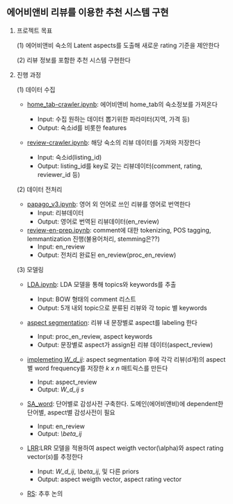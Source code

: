 ## 에어비앤비 리뷰를 이용한 추천 시스템 구현

1. 프로젝트 목표

    (1) 에어비앤비 숙소의 Latent aspects를 도출해 새로운 rating 기준을 제안한다
    
    (2) 리뷰 정보를 포함한 추천 시스템 구현한다
    
    
2. 진행 과정

    (1) 데이터 수집
     - [home_tab-crawler.ipynb](https://github.com/chankoo/BOAZ-projects/blob/master/aribnb-review-crawler/home_tab-crawler.ipynb): 에어비앤비 home_tab의 숙소정보를 가져온다
        - Input: 수집 원하는 데이터 뽑기위한 파라미터(지역, 가격 등)
        - Output: 숙소id를 비롯한 features
            
     - [review-crawler.ipynb](https://github.com/chankoo/BOAZ-projects/blob/master/aribnb-review-crawler/review-crawler.ipynb): 해당 숙소의 리뷰 데이터를 가져와 저장한다
          - Input: 숙소id(listing_id)
          - Output: listing_id를 key로 갖는 리뷰데이터(comment, rating, reviewer_id 등)
    
    (2) 데이터 전처리
    - [papago_v3.ipynb](https://github.com/chankoo/BOAZ-projects/blob/master/aribnb-review-crawler/papago_v3.ipynb): 영어 외 언어로 쓰인 리뷰를 영어로 번역한다
        - Input: 리뷰데이터
        - Output: 영어로 번역된 리뷰데이터(en_review)
    - [review-en-prep.ipynb](https://github.com/chankoo/BOAZ-projects/blob/master/airbnb-NLP/review-en-prep.ipynb): comment에 대한 tokenizing, POS tagging, lemmantization 진행(불용어처리, stemming은??)
        - Input: en_review
        - Output: 전처리 완료된 en_review(proc_en_review)
        
    (3) 모델링
    - [LDA.ipynb](https://github.com/chankoo/BOAZ-projects/blob/master/airbnb-NLP/LDA.ipynb): LDA 모델을 통해 topics와 keywords를 추출
        - Input: BOW 형태의 comment 리스트
        - Output: 5개 내외 topic으로 분류된 리뷰와 각 topic 별 keywords
    - [aspect segmentation](): 리뷰 내 문장별로 aspect를 labeling 한다
        - Input: proc_en_review, aspect keywords
        - Output: 문장별로 aspect가 assign된 리뷰 데이터(aspect_review)
    - [implemeting *W_d_ij*](): aspect segmentation 후에 각각 리뷰(d개)의 aspect별 word frequency를 저장한 *k x n* 매트릭스를 만든다
        - Input: aspect_review
        - Output: *W_d_ij*
        $s$
    - [SA_word](): 단어별로 감성사전 구축한다. 도메인(에어비앤비)에 dependent한 단어별, aspect별 감성사전이 필요
        - Input: en_review
        - Output: *\beta_ij*
    
    - [LRR]():LRR 모델을 적용하여 aspect weigth vector(\alpha)와 aspect rating vector(*s*)를 추정한다
        - Input: *W_d_ij*, *\beta_ij*, 및 다른 priors
        - Output: aspect weigth vector, aspect rating vector
        
    - [RS](): 추후 논의
